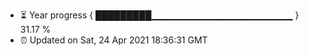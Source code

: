 - ⏳ Year progress { █████████▁▁▁▁▁▁▁▁▁▁▁▁▁▁▁▁▁▁▁▁▁ } 31.17 %
- ⏰ Updated on Sat, 24 Apr 2021 18:36:31 GMT


